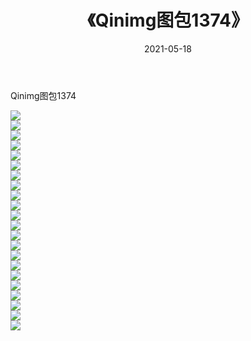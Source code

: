 ﻿---
layout: post
title:  《Qinimg图包1374》
date:   2021-05-18
img: http://imgx.orgx.ga/Qinimg图包/Qinimg图包1374/000.jpg
categories: [美女, 清纯, 唯美]
---

Qinimg图包1374

 ![](http://imgx.orgx.ga/Qinimg图包/Qinimg图包1374/001.jpg) <br>![](http://imgx.orgx.ga/Qinimg图包/Qinimg图包1374/002.jpg) <br>![](http://imgx.orgx.ga/Qinimg图包/Qinimg图包1374/003.jpg) <br>![](http://imgx.orgx.ga/Qinimg图包/Qinimg图包1374/004.jpg) <br>![](http://imgx.orgx.ga/Qinimg图包/Qinimg图包1374/005.jpg) <br>![](http://imgx.orgx.ga/Qinimg图包/Qinimg图包1374/006.jpg) <br>![](http://imgx.orgx.ga/Qinimg图包/Qinimg图包1374/007.jpg) <br>![](http://imgx.orgx.ga/Qinimg图包/Qinimg图包1374/008.jpg) <br>![](http://imgx.orgx.ga/Qinimg图包/Qinimg图包1374/009.jpg) <br>![](http://imgx.orgx.ga/Qinimg图包/Qinimg图包1374/010.jpg) <br>![](http://imgx.orgx.ga/Qinimg图包/Qinimg图包1374/011.jpg) <br>![](http://imgx.orgx.ga/Qinimg图包/Qinimg图包1374/012.jpg) <br>![](http://imgx.orgx.ga/Qinimg图包/Qinimg图包1374/013.jpg) <br>![](http://imgx.orgx.ga/Qinimg图包/Qinimg图包1374/014.jpg) <br>![](http://imgx.orgx.ga/Qinimg图包/Qinimg图包1374/015.jpg) <br>![](http://imgx.orgx.ga/Qinimg图包/Qinimg图包1374/016.jpg) <br>![](http://imgx.orgx.ga/Qinimg图包/Qinimg图包1374/017.jpg) <br>![](http://imgx.orgx.ga/Qinimg图包/Qinimg图包1374/018.jpg) <br>![](http://imgx.orgx.ga/Qinimg图包/Qinimg图包1374/019.jpg) <br>![](http://imgx.orgx.ga/Qinimg图包/Qinimg图包1374/020.jpg) <br>![](http://imgx.orgx.ga/Qinimg图包/Qinimg图包1374/021.jpg) <br>![](http://imgx.orgx.ga/Qinimg图包/Qinimg图包1374/022.jpg) <br>